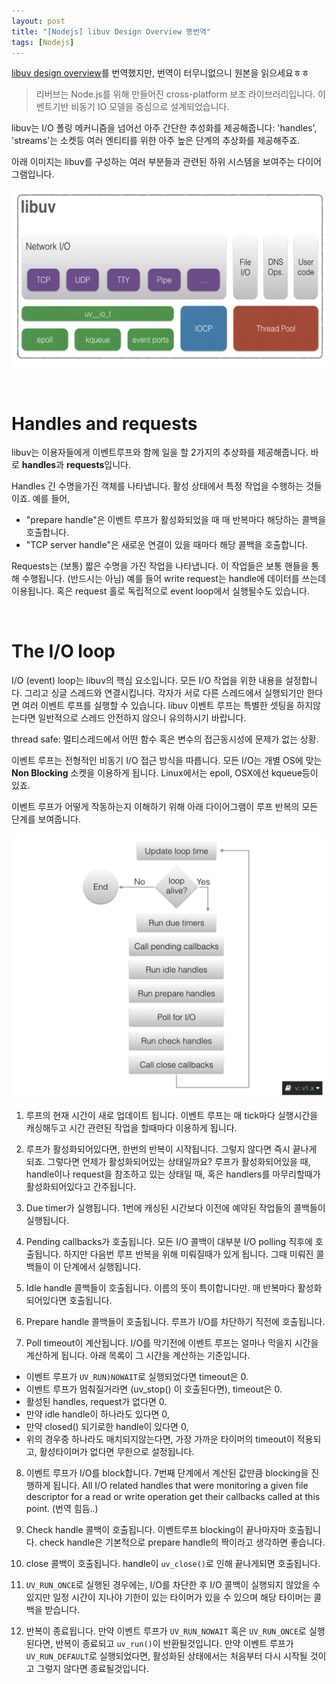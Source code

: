 ```yaml
---
layout: post
title: "[Nodejs] libuv Design Overview 똥번역"
tags: [Nodejs]
---
```


[libuv design overview](http://docs.libuv.org/en/v1.x/design.html)를 번역했지만, 번역이 터무니없으니 원본을 읽으세요ㅎㅎ

>리버브는 Node.js를 위해 만들어진 cross-platform 보조 라이브러리입니다. 이벤트기반 비동기 IO 모델을 중심으로 설계되었습니다.

libuv는 I/O 폴링 메커니즘을 넘어선 아주 간단한 추성화를 제공해줍니다: 'handles', 'streams'는 소켓등 여러 엔티티를 위한 아주 높은 단계의 추상화를 제공해주죠.

아래 이미지는 libuv를 구성하는 여러 부분들과 관련된 하위 시스템을 보여주는 다이어그램입니다.

![libuv1](/images/posts/libuv_diagram.png)

<br>

# Handles and requests

libuv는 이용자들에게 이벤트루프와 함께 일을 할 2가지의 추상화를 제공해줍니다. 바로 **handles**과 **requests**입니다.

Handles 긴 수명을가진 객체를 나타냅니다. 활성 상태에서 특정 작업을 수행하는 것들이죠.
예를 들어, 
- "prepare handle"은 이벤트 루프가 활성화되었을 때 매 반복마다 해당하는 콜백을 호출합니다.
- "TCP server handle"은 새로운 연결이 있을 때마다 해당 콜백을 호출합니다.

Requests는 (보통) 짧은 수명을 가진 작업을 나타냅니다. 이 작업들은 보통 핸들을 통해 수행됩니다. (반드시는 아님)
예를 들어 write request는 handle에 데이터를 쓰는데 이용됩니다. 혹은 request 홀로 독립적으로 event loop에서 실행될수도 있습니다.

<br>

# The I/O loop

I/O (event) loop는 libuv의 핵심 요소입니다. 모든 I/O 작업을 위한 내용을 설정합니다. 그리고 싱글 스레드와 연결시킵니다. 각자가 서로 다른 스레드에서 실행되기만 한다면 여러 이벤트 루프를 실행할 수 있습니다. libuv 이벤트 루프는 특별한 셋팅을 하지않는다면 일반적으로 스레드 안전하지 않으니 유의하시기 바랍니다.

thread safe: 멀티스레드에서 어떤 함수 혹은 변수의 접근동시성에 문제가 없는 상황.

이벤트 루프는 전형적인 비동기 I/O 접근 방식을 따릅니다. 모든 I/O는 개별 OS에 맞는 **Non Blocking** 소켓을 이용하게 됩니다. Linux에서는 epoll, OSX에선 kqueue등이 있죠. 

이벤트 루프가 어떻게 작동하는지 이해하기 위해 아래 다이어그램이 루프 반복의 모든 단계를 보여줍니다.

![libuv2](/images/posts/libuv_phase.png)

1. 루프의 현재 시간이 새로 업데이트 됩니다. 이벤트 루프는 매 tick마다 실행시간을 캐싱해두고 시간 관련된 작업을 할때마다 이용하게 됩니다.

2. 루프가 활성화되어있다면, 한번의 반복이 시작됩니다. 그렇지 않다면 즉시 끝나게 되죠. 그렇다면 언제가 활성화되어있는 상태일까요? 루프가 활성화되어있을 때, handle이나 request을 참조하고 있는 상태일 때, 혹은 handlers를 마무리할때가 활성화되어있다고 간주됩니다.

3. Due timer가 실행됩니다. 1번에 캐싱된 시간보다 이전에 예약된 작업들의 콜백들이 실행됩니다.

4. Pending callbacks가 호출됩니다. 모든 I/O 콜백이 대부분 I/O polling 직후에 호출됩니다. 하지만 다음번 루프 반복을 위해 미뤄질때가 있게 됩니다. 그때 미뤄진 콜백들이 이 단계에서 실행됩니다.

5. Idle handle 콜백들이 호출됩니다. 이름의 뜻이 특이합니다만. 매 반복마다 활성화되어있다면 호출됩니다.

6. Prepare handle 콜백들이 호출됩니다. 루프가 I/O를 차단하기 직전에 호출됩니다.

7. Poll timeout이 계산됩니다. I/O를 막기전에 이벤트 루프는 얼마나 막을지 시간을 계산하게 됩니다. 아래 목록이 그 시간을 계산하는 기준입니다.
- 이벤트 루프가 `UV_RUN)NOWAIT`로 실행되었다면 timeout은 0.
- 이벤트 루프가 멈춰질거라면 (uv_stop() 이 호출된다면), timeout은 0.
- 활성된 handles, request가 없다면 0.
- 만약 idle handle이 하나라도 있다면 0,
- 만약 closed() 되기로한 handle이 있다면 0,
- 위의 경우중 하나라도 매치되지않는다면, 가장 가까운 타이머의 timeout이 적용되고, 활성타이머가 없다면 무한으로 설정됩니다.

8. 이벤트 루프가 I/O를 block합니다. 7번째 단계에서 계산된 값만큼 blocking을 진행하게 됩니다.  All I/O related handles that were monitoring a given file descriptor for a read or write operation get their callbacks called at this point. (번역 힘듬..)

9. Check handle 콜백이 호출됩니다. 이벤트루프 blocking이 끝나마자마 호출됩니다. check handle은 기본적으로 prepare handle의 짝이라고 생각하면 좋습니다.

10. close 콜백이 호출됩니다. handle이 `uv_close()`로 인해 끝나게되면 호출됩니다.

11. `UV_RUN_ONCE`로 실행된 경우에는, I/O를 차단한 후 I/O 콜백이 실행되지 않았을 수 있지만 일정 시간이 지나야 기한이 있는 타이머가 있을 수 있으며 해당 타이머는 콜백을 받습니다.

12. 반복이 종료됩니다. 만약 이벤트 루프가 `UV_RUN_NOWAIT` 혹은 `UV_RUN_ONCE`로 실행된다면, 반복이 종료되고 `uv_run()`이 반환될것입니다. 만약 이벤트 루프가 `UV_RUN_DEFAULT`로 실행되었다면, 활성화된 상태에서는 처음부터 다시 시작될 것이고 그렇지 않다면 종료될것입니다.

